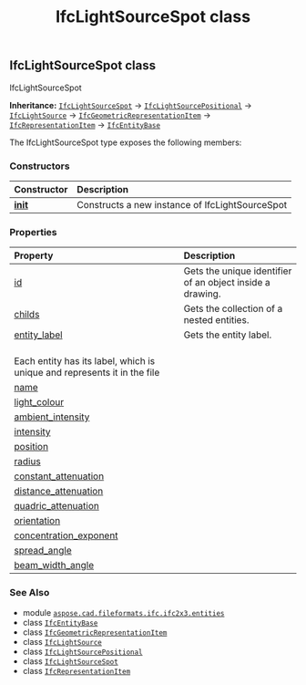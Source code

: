 ﻿---
title: IfcLightSourceSpot class
second_title: Aspose.CAD for Python via .NET API References
description: 
type: docs
weight: 2980
url: /python-net/aspose.cad.fileformats.ifc.ifc2x3.entities/ifclightsourcespot/
is_root: false
---

## IfcLightSourceSpot class

IfcLightSourceSpot



**Inheritance:** [`IfcLightSourceSpot`](/cad/python-net/aspose.cad.fileformats.ifc.ifc2x3.entities/ifclightsourcespot) → 
[`IfcLightSourcePositional`](/cad/python-net/aspose.cad.fileformats.ifc.ifc2x3.entities/ifclightsourcepositional) → 
[`IfcLightSource`](/cad/python-net/aspose.cad.fileformats.ifc.ifc2x3.entities/ifclightsource) → 
[`IfcGeometricRepresentationItem`](/cad/python-net/aspose.cad.fileformats.ifc.ifc2x3.entities/ifcgeometricrepresentationitem) → 
[`IfcRepresentationItem`](/cad/python-net/aspose.cad.fileformats.ifc.ifc2x3.entities/ifcrepresentationitem) → 
[`IfcEntityBase`](/cad/python-net/aspose.cad.fileformats.ifc/ifcentitybase)



The IfcLightSourceSpot type exposes the following members:

### Constructors
| Constructor | Description |
| :- | :- |
| [__init__](/cad/python-net/aspose.cad.fileformats.ifc.ifc2x3.entities/ifclightsourcespot/__init__/#) | Constructs a new instance of IfcLightSourceSpot |


### Properties
| Property | Description |
| :- | :- |
| [id](/cad/python-net/aspose.cad.fileformats.ifc.ifc2x3.entities/ifclightsourcespot/id) | Gets the unique identifier of an object inside a drawing. |
| [childs](/cad/python-net/aspose.cad.fileformats.ifc.ifc2x3.entities/ifclightsourcespot/childs) | Gets the collection of a nested entities. |
| [entity_label](/cad/python-net/aspose.cad.fileformats.ifc.ifc2x3.entities/ifclightsourcespot/entity_label) | Gets the entity label.<br/>Each entity has its label, which is unique and represents it in the file |
| [name](/cad/python-net/aspose.cad.fileformats.ifc.ifc2x3.entities/ifclightsourcespot/name) |  |
| [light_colour](/cad/python-net/aspose.cad.fileformats.ifc.ifc2x3.entities/ifclightsourcespot/light_colour) |  |
| [ambient_intensity](/cad/python-net/aspose.cad.fileformats.ifc.ifc2x3.entities/ifclightsourcespot/ambient_intensity) |  |
| [intensity](/cad/python-net/aspose.cad.fileformats.ifc.ifc2x3.entities/ifclightsourcespot/intensity) |  |
| [position](/cad/python-net/aspose.cad.fileformats.ifc.ifc2x3.entities/ifclightsourcespot/position) |  |
| [radius](/cad/python-net/aspose.cad.fileformats.ifc.ifc2x3.entities/ifclightsourcespot/radius) |  |
| [constant_attenuation](/cad/python-net/aspose.cad.fileformats.ifc.ifc2x3.entities/ifclightsourcespot/constant_attenuation) |  |
| [distance_attenuation](/cad/python-net/aspose.cad.fileformats.ifc.ifc2x3.entities/ifclightsourcespot/distance_attenuation) |  |
| [quadric_attenuation](/cad/python-net/aspose.cad.fileformats.ifc.ifc2x3.entities/ifclightsourcespot/quadric_attenuation) |  |
| [orientation](/cad/python-net/aspose.cad.fileformats.ifc.ifc2x3.entities/ifclightsourcespot/orientation) |  |
| [concentration_exponent](/cad/python-net/aspose.cad.fileformats.ifc.ifc2x3.entities/ifclightsourcespot/concentration_exponent) |  |
| [spread_angle](/cad/python-net/aspose.cad.fileformats.ifc.ifc2x3.entities/ifclightsourcespot/spread_angle) |  |
| [beam_width_angle](/cad/python-net/aspose.cad.fileformats.ifc.ifc2x3.entities/ifclightsourcespot/beam_width_angle) |  |



### See Also
* module [`aspose.cad.fileformats.ifc.ifc2x3.entities`](..)
* class [`IfcEntityBase`](/cad/python-net/aspose.cad.fileformats.ifc/ifcentitybase)
* class [`IfcGeometricRepresentationItem`](/cad/python-net/aspose.cad.fileformats.ifc.ifc2x3.entities/ifcgeometricrepresentationitem)
* class [`IfcLightSource`](/cad/python-net/aspose.cad.fileformats.ifc.ifc2x3.entities/ifclightsource)
* class [`IfcLightSourcePositional`](/cad/python-net/aspose.cad.fileformats.ifc.ifc2x3.entities/ifclightsourcepositional)
* class [`IfcLightSourceSpot`](/cad/python-net/aspose.cad.fileformats.ifc.ifc2x3.entities/ifclightsourcespot)
* class [`IfcRepresentationItem`](/cad/python-net/aspose.cad.fileformats.ifc.ifc2x3.entities/ifcrepresentationitem)
